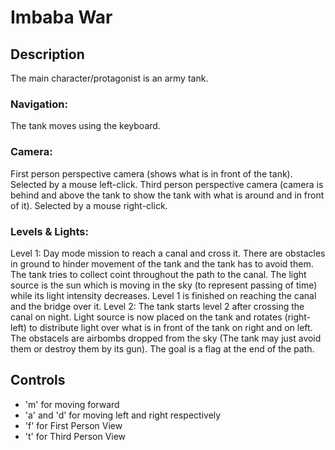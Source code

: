 # Imbaba War


## Description
The main character/protagonist is an army tank. 

### Navigation:   
 The tank moves using the keyboard.
 
### Camera: 
First person perspective camera (shows what is in front of the tank). Selected by a mouse left-click.
Third person perspective camera (camera is behind and above the tank to show the tank with what is around and in front of it). Selected by a mouse right-click.

### Levels & Lights:
Level 1:
Day mode mission to reach a canal and cross it. There are obstacles in ground to hinder movement of the tank and the tank has to avoid them. The tank tries to collect coint throughout the path to the canal. The light source is the sun which is moving in the sky (to represent passing of time) while its light intensity decreases. Level 1 is finished on reaching the canal and the bridge over it.
Level 2:
The tank starts level 2 after crossing the canal on night. Light source is now placed on the tank and rotates (right-left) to distribute light over what is in front of the tank on right and on left. The obstacels are airbombs dropped from the sky (The tank may just avoid them or destroy them by its gun). The goal is a flag at the end of the path.

## Controls
- 'm' for moving forward
- 'a' and 'd' for moving left and right respectively
- 'f' for First Person View
- 't' for Third Person View